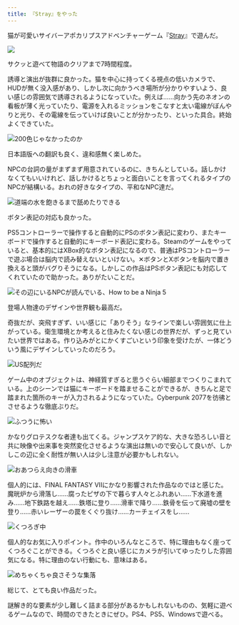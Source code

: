 ```yaml
---
title: 『Stray』をやった
---
```

猫が可愛いサイバーアポカリプスアドベンチャーゲーム『[Stray](https://store.steampowered.com/app/1332010/Stray/?l=japanese)』で遊んだ。

![](https://lh3.googleusercontent.com/MZcYgCH-keOi_2JiBr83RuIEQVq0zThlNI_MkEBbczYZpIbrBFscsaKyhLSuFn7_RZBUiC6yPH35YHiWe9LDX-Y4O_aXvl-Dg_A3kgEP0Fs0l4yt8cIFy7v0OpncydPVaho0eXKmWvBwU7PueYzDpD8HaUcdkDZYlLfJgW2V0kwZErrUONAg7WQ68A)

サクッと遊べて物語のクリアまで7時間程度。

誘導と演出が抜群に良かった。猫を中心に持ってくる視点の低いカメラで、HUDが無く没入感があり、しかし次に向かうべき場所が分かりやすいよう、良い感じの雰囲気で誘導されるようになっていた。例えば……向かう先のネオンの看板が薄く光っていたり、電源を入れるミッションをこなすと太い電線がぼんやりと光り、その電線を伝っていけば良いことが分かったり、といった具合。終始よくできていた。

![](https://lh6.googleusercontent.com/w6P7IJRgUSzO67XEhBUbJftEXw3kMgGuemxNrbfWY3qas4TOhC9luUoS_rZtt-EqeYQwCbTizNWU7a7c49RxBiurmQExntQvWB4knV6hZ07_kpj98pdo9U-yEZ7WB-iBUXTWCPw_7kjt3cXdWS40wR_VZxyOcQ4rTA3mdPbTdWZ3WEIb_X5yMzMMDw "200色じゃなかったのか")

日本語版への翻訳も良く、違和感無く楽しめた。

NPCの台詞の量がまずまず用意されているのに、きちんとしている。話しかけなくてもいいけれど、話しかけるとちょっと面白いことを言ってくれるタイプのNPCが結構いる。おれの好きなタイプの、平和なNPC達だ。

![](https://lh3.googleusercontent.com/1WFIPNIdQWxsi58sJWQXUvaKwISCcVknUKa2Suhikw-i3upMrEfgrpnpUtmiqK_fD23NsUsxnnCaspX_iith8F65wIgj3rBjAlLBSwKQGS7X7mMwHrYZ3x0OJhBEHbFmJztevkD6cz-jlFKr6Wy6kcvXduqrgRCdc0v3E2hTIlEAHuzGk5Mk2oxfYg "道端の水を飽きるまで舐めたりできる")

ボタン表記の対応も良かった。

PS5コントローラーで操作すると自動的にPSのボタン表記に変わり、またキーボードで操作すると自動的にキーボード表記に変わる。Steamのゲームをやっていると、基本的にはXBox的なボタン表記になるので、普通はPSコントローラーで遊ぶ場合は脳内で読み替えないといけない。✕ボタンとXボタンを脳内で置き換えると頭がバグりそうになる。しかしこの作品はPSボタン表記にも対応してくれていたので助かった。ありがたいことだ。

![](https://lh6.googleusercontent.com/krmhZlSEMWwWtFJcl8JmH05M9ytzc8A1UX09Qa6bytlMg8E79d-lPhbZ7kSc66CEDCa_8TSZ2NKOpXlv0jPPPLgfiDv7T30541EK4aTyHNfaV-j4T7d5D5SAaWQGiVLuTR3tocR2PPZt-WqhsT6DX3DuNBvXeYWDYTIYCmRjFSelvfWioMgr5Pg-_w "その辺にいるNPCが読んでいる、How to be a Ninja 5")

登場人物達のデザインや世界観も最高だ。

奇抜だが、突飛すぎず、いい感じに「ありそう」なラインで楽しい雰囲気に仕上がっている。衛生環境とか考えると住みたくない感じの世界だが、ずっと見ていたい世界ではある。作り込みがとにかくすごいという印象を受けたが、一体どういう風にデザインしていったのだろう。

![](https://lh4.googleusercontent.com/q-bcnq31fmvPRf_Vy3hiuI1O2wa27QuQ4_1UXzgFXh2j2dHq_Ursm1pcfAC2pQPnKRhFtOQqUhEFvGEITlXBLcvw8sd6E_xpx9WoMsa2HLHRtwSmGrLnROzXLkk2WxSpIqSjxBrhWpO42F-53Qf8FHpNZFUlOdErIXQ8Xy5A1SX7P6MTAT9P66ftkg "US配列だ")

ゲーム中のオブジェクトは、神経質すぎると思うぐらい細部までつくりこまれている。上のシーンでは猫にキーボードを踏ませることができるが、きちんと足で踏まれた箇所のキーが入力されるようになっていた。Cyberpunk 2077を彷彿とさせるような徹底ぶりだ。

![](https://lh6.googleusercontent.com/hNp_ErGmwoMwwuRFm_K_Fa3m7TvpQcKDVnmSAAkX1VzMkLgHmmlOAW68Vh1ehmmIYCjgex71BIsFMbc-QqXH1RpyQkMZXKIfMXZ0kQyLscKe3bgdzKB-3UWcfRAz3_SKsfKi9UJbpp0Mt4q1i36WK7jYXFT6isnizZb55BWH68xNCl3e16OW0c7_yQ "ふつうに怖い")

かなりグロテスクな者達も出てくる。ジャンプスケア的な、大きな恐ろしい音と共に映像や出来事を突然変化させるような演出は無いので安心して良いが、しかしこの辺に全く耐性が無い人は少し注意が必要かもしれない。

![](https://lh4.googleusercontent.com/qg4DFytJKVLA8SPaLte_5MNPoCPLWfTH4t8R0YOlv0qqwWZLjMxMvnQirKDy-bt3gO1p5K-1vGTTXl0cC2aSXvBr7QQ9V287AFzlAlLospStHSF81gsnZz8CNSEwbuxzu2PBVKW7Xenqw8zZHvq3gHotGYyXyBho3T5mnQ9CS971u6Qj0_FnbzI_KQ "おあつらえ向きの滑車")

個人的には、FINAL FANTASY VIIにかなり影響された作品なのではと感じた。魔晄炉から滑落し……腐ったピザの下で暮らす人々とふれあい……下水道を進み……地下鉄路を越え……鉄塔に登り……滑車で降り……鉄骨を伝って廃墟の壁を登り……赤いレーザーの罠をくぐり抜け……カーチェイスをし……

![](https://lh3.googleusercontent.com/_NteDrdZo9N3qEIrKo7V03g_HhTtaPKp_ING2k5CHDfUfbRuE0xCkWPmB-kCw-1AP8DBuH4-Xd_xIoZsxkr3Rnre_MMUakup2Dxxg0D2Ee02pg5D_-oDOo4uPR5gIXswfJdTKXeq_rOhqRZwDwNS25k7eZE5kgvAPl70fOcjshlUbgZ9P2c7EODcxQ "くつろぎ中")

個人的なお気に入りポイント。作中のいろんなところで、特に理由もなく座ってくつろぐことができる。くつろぐと良い感じにカメラが引いてゆったりした雰囲気になる。特に理由のない行動にも、意味はある。

![](https://lh5.googleusercontent.com/HeCFBuHHRJDVXt6ZAPsUyti-y2IH37qr7koZrgrWJh5iEuHeM6GR8sOrGt7nPhmKvIXmOGHq5EslmftUsi6RrSPs85cusOuwAbm2SYrrm5vR5wQlNyehsdjNq1XwdouF7MoEvnxi0f188zfARgGDFfzK2xnPFFhmtjoUb8qwfu7KR--qRAA21daGMQ "めちゃくちゃ良さそうな集落")

総じて、とても良い作品だった。

謎解き的な要素が少し難しく詰まる部分があるかもしれないものの、気軽に遊べるゲームなので、時間のできたときにぜひ。PS4、PS5、Windowsで遊べる。
